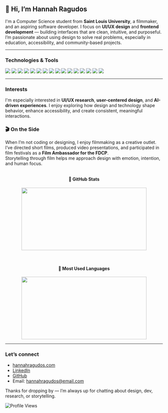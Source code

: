 ## 👋 Hi, I’m Hannah Ragudos

I'm a Computer Science student from **Saint Louis University**, a filmmaker, and an aspiring software developer. I focus on **UI/UX design** and **frontend development** — building interfaces that are clean, intuitive, and purposeful. I’m passionate about using design to solve real problems, especially in education, accessibility, and community-based projects.

---

### Technologies & Tools

<p align="left">
  <img src="https://img.shields.io/badge/Java-007396?style=for-the-badge&logo=java&logoColor=white"/>
  <img src="https://img.shields.io/badge/Python-3776AB?style=for-the-badge&logo=python&logoColor=white"/>
  <img src="https://img.shields.io/badge/Rust-000000?style=for-the-badge&logo=rust&logoColor=white"/>
  <img src="https://img.shields.io/badge/SQL-4479A1?style=for-the-badge&logo=mysql&logoColor=white"/>
  <img src="https://img.shields.io/badge/HTML-E34F26?style=for-the-badge&logo=html5&logoColor=white"/>
  <img src="https://img.shields.io/badge/CSS-1572B6?style=for-the-badge&logo=css3&logoColor=white"/>
  <img src="https://img.shields.io/badge/JavaScript-F7DF1E?style=for-the-badge&logo=javascript&logoColor=black"/>
  <img src="https://img.shields.io/badge/Figma-F24E1E?style=for-the-badge&logo=figma&logoColor=white"/>
  <img src="https://img.shields.io/badge/Canva-00C4CC?style=for-the-badge&logo=canva&logoColor=white"/>
  <img src="https://img.shields.io/badge/JavaFX-3776AB?style=for-the-badge&logo=openjdk&logoColor=white"/>
  <img src="https://img.shields.io/badge/Photoshop-31A8FF?style=for-the-badge&logo=adobephotoshop&logoColor=white"/>
  <img src="https://img.shields.io/badge/Premiere%20Pro-9999FF?style=for-the-badge&logo=adobepremierepro&logoColor=white"/>
  <img src="https://img.shields.io/badge/VSCode-007ACC?style=for-the-badge&logo=visualstudiocode&logoColor=white"/>
  <img src="https://img.shields.io/badge/IntelliJ-000000?style=for-the-badge&logo=intellijidea&logoColor=white"/>
  <img src="https://img.shields.io/badge/Git-F05032?style=for-the-badge&logo=git&logoColor=white"/>
  <img src="https://img.shields.io/badge/GitHub-181717?style=for-the-badge&logo=github&logoColor=white"/>
</p>

---

### Interests

I'm especially interested in **UI/UX research**, **user-centered design**, and **AI-driven experiences**. I enjoy exploring how design and technology shape behavior, enhance accessibility, and create consistent, meaningful interactions.

### 🎬 On the Side

When I’m not coding or designing, I enjoy filmmaking as a creative outlet.  
I’ve directed short films, produced video presentations, and participated in film festivals as a **Film Ambassador for the FDCP**.  
Storytelling through film helps me approach design with emotion, intention, and human focus.

<div align="center" style="display: flex; justify-content: center; gap: 30px; flex-wrap: wrap;">

  <div>
    <h4 align="center">📘 GitHub Stats</h4>
    <img src="https://github-readme-stats.vercel.app/api?username=ragudos-hannah&show_icons=true&theme=tokyonight&hide_title=true&hide_border=true&card_width=400" width="400" height="200"/>
  </div>

  <div>
    <h4 align="center">🧠 Most Used Languages</h4>
    <img src="https://github-readme-stats.vercel.app/api/top-langs/?username=ragudos-hannah&layout=compact&theme=tokyonight&hide_title=true&hide_border=true&card_width=400" width="400" height="200"/>
  </div>

</div>

---

### Let’s connect

- [hannahragudos.com](https://hannahragudos.com)  
- [LinkedIn](https://www.linkedin.com/in/hannah-ragudos-a1394a1b9)  
- [GitHub](https://github.com/ragudos-hannah)  
- Email: hannahragudos@email.com  

Thanks for dropping by — I’m always up for chatting about design, dev, research, or storytelling.

![Profile Views](https://komarev.com/ghpvc/?username=ragudos-hannah&label=Profile%20Views&color=0e75b6&style=flat)
